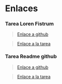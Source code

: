 # Enlaces

### Tarea Loren Fistrum
> [Enlace a github](https://github.com/Arzeld/PortfolioDAW/blob/main/UD1/Ejercicios/Loren%20fistrum.md)

> [Enlace a la tarea](https://classroom.google.com/c/NjIwOTMzNTMyNTU3/a/NjIzMDcwMTcxMDk3/details)

### Tarea Readme github
> [Enlace a github](https://github.com/Arzeld/PortfolioDAW/blob/main/UD1/Ejercicios/Readme.md)

> [Enlace a la tarea](https://github.com/Arzeld/PortfolioDAW/blob/main/UD1/Ejercicios/Readme.md)
